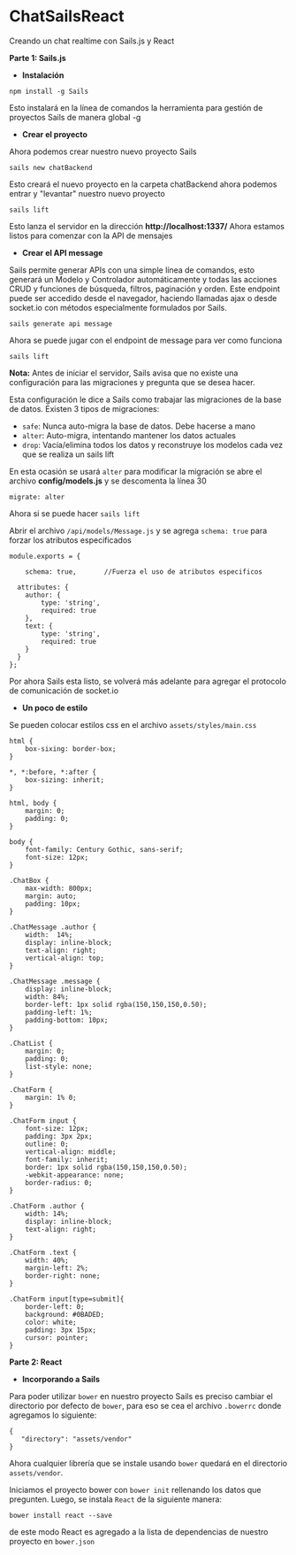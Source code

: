 # ChatSailsReact
Creando un chat realtime con Sails.js y React

**Parte 1: Sails.js**

- **Instalación**

`npm install -g Sails` 

Esto instalará en la línea de comandos la herramienta para gestión de proyectos Sails de manera global -g

- **Crear el proyecto**

Ahora podemos crear nuestro nuevo proyecto Sails

`sails new chatBackend`

Esto creará el nuevo proyecto en la carpeta chatBackend ahora podemos entrar y "levantar" nuestro nuevo proyecto

`sails lift`

Esto lanza el servidor en la dirección **http://localhost:1337/**
Ahora estamos listos para comenzar con la API de mensajes

- **Crear el API message**

Sails permite generar APIs con una simple línea de comandos, esto generará un Modelo y Controlador automáticamente y todas las acciones CRUD y funciones de búsqueda, filtros, paginación y orden. Este endpoint puede ser accedido desde el navegador, haciendo llamadas ajax o desde socket.io con métodos especialmente formulados por Sails.

`sails generate api message`

Ahora se puede jugar con el endpoint de message para ver como funciona

`sails lift`

**Nota:** Antes de iniciar el servidor, Sails avisa que no existe una configuración para las migraciones y pregunta que se desea hacer.

Esta configuración le dice a Sails como trabajar las migraciones de la base de datos. Existen 3 tipos de migraciones:

- `safe`: Nunca auto-migra la base de datos. Debe hacerse a mano
- `alter`: Auto-migra, intentando mantener los datos actuales
- `drop`: Vacía/elimina todos los datos y reconstruye los modelos cada vez que se realiza un sails lift

En esta ocasión se usará `alter` para modificar la migración se abre el archivo **config/models.js** y se descomenta la línea 30

`migrate: alter`

Ahora si se puede hacer `sails lift`

Abrir el archivo `/api/models/Message.js` y se agrega `schema: true` para forzar los atributos especificados

```
module.exports = {
	
	schema: true,		//Fuerza el uso de atributos especificos

  attributes: {
	author: {
		type: 'string',
		required: true
	},
    text: {
		type: 'string',
		required: true
	}
  }
};
```

Por ahora Sails esta listo, se volverá más adelante para agregar el protocolo de comunicación de socket.io

- **Un poco de estilo**

Se pueden colocar estilos css en el archivo `assets/styles/main.css`

```
html {
	box-sixing: border-box;
}

*, *:before, *:after {
	box-sizing: inherit;
}

html, body {
	margin: 0;
	padding: 0;
}

body {
	font-family: Century Gothic, sans-serif;
	font-size: 12px;
}

.ChatBox {
	max-width: 800px;
	margin: auto;
	padding: 10px;
}

.ChatMessage .author {
	width:  14%;
	display: inline-block;
	text-align: right;
	vertical-align: top;
}

.ChatMessage .message {
	display: inline-block;
	width: 84%;
	border-left: 1px solid rgba(150,150,150,0.50);
	padding-left: 1%;
	padding-bottom: 10px;
}

.ChatList {
	margin: 0;
	padding: 0;
	list-style: none;
}

.ChatForm {
	margin: 1% 0;
}

.ChatForm input {
	font-size: 12px;
	padding: 3px 2px;
	outline: 0;
	vertical-align: middle;
	font-family: inherit;
	border: 1px solid rgba(150,150,150,0.50);
	-webkit-appearance: none;
	border-radius: 0;
}

.ChatForm .author {
	width: 14%;
	display: inline-block;
	text-align: right;
}

.ChatForm .text {
	width: 40%;
	margin-left: 2%;
	border-right: none;
}

.ChatForm input[type=submit]{
	border-left: 0;
	background: #0BADED;
	color: white;
	padding: 3px 15px;
	cursor: pointer;
}
```
**Parte 2: React**

- **Incorporando a Sails**

Para poder utilizar `bower` en nuestro proyecto Sails es preciso cambiar el directorio por defecto de `bower`, para eso se cea el archivo `.bowerrc` donde agregamos lo siguiente:

```
{
   "directory": "assets/vendor"
}
```
Ahora cualquier librería que se instale usando `bower` quedará en el directorio `assets/vendor`.

Iniciamos el proyecto bower con `bower init` rellenando los datos que pregunten. Luego, se instala `React` de la siguiente manera:

`bower install react --save`

de este modo React es agregado a la lista de dependencias de nuestro proyecto en `bower.json`




